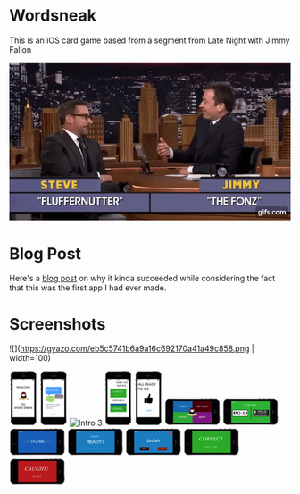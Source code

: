 # Wordsneak
This is an iOS card game based from a segment from Late Night with Jimmy Fallon

![Preview](https://github.com/mkchoi212/Wordsneak/blob/master/assets/late-night.gif)

# Blog Post
Here's a [blog post](http://sickaf.xyz/2016/02/word-sneak) on why it kinda succeeded while considering the fact that this was the first app I had ever made.

# Screenshots

![](https://gyazo.com/eb5c5741b6a9a16c692170a41a49c858.png | width=100)

<img src="https://github.com/mkchoi212/Wordsneak/blob/master/assets/intro.png" alt="Intro 1" style="width: 50px;"/>

<img src="https://github.com/mkchoi212/Wordsneak/blob/master/assets/intro2.png" alt="Intro 2" style="width: 50px;"/>

<img src="https://github.com/mkchoi212/Wordsneak/blob/master/assets/intro.3png" alt="Intro 3" style="width: 50px;"/>

<img src="https://github.com/mkchoi212/Wordsneak/blob/master/assets/intro4.png" alt="Intro 4" style="width: 50px;"/>

<img src="https://github.com/mkchoi212/Wordsneak/blob/master/assets/intro5.png" alt="Intro 5" style="width: 50px;"/>

<img src="https://github.com/mkchoi212/Wordsneak/blob/master/assets/home.png" alt="Home" style="width: 100px;"/>

<img src="https://github.com/mkchoi212/Wordsneak/blob/master/assets/age.png" alt="Age" style="width: 100px;"/>

<img src="https://github.com/mkchoi212/Wordsneak/blob/master/assets/player.png" alt="Player #" style="width: 100px;"/>

<img src="https://github.com/mkchoi212/Wordsneak/blob/master/assets/ready.png" alt="Ready" style="width: 100px;"/>

<img src="https://github.com/mkchoi212/Wordsneak/blob/master/assets/word.png" alt="Word" style="width: 100px;"/>

<img src="https://github.com/mkchoi212/Wordsneak/blob/master/assets/correct.png" alt="Correct!" style="width: 100px;"/>

<img src="https://github.com/mkchoi212/Wordsneak/blob/master/assets/caught.png" alt="Caught!" style="width: 100px;"/>
